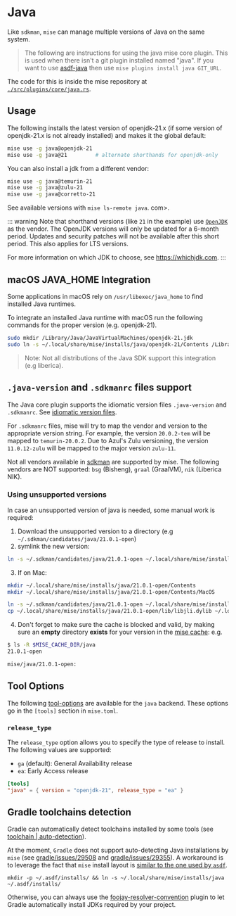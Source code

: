 # Java

Like `sdkman`, `mise` can manage multiple versions of Java on the same system.

> The following are instructions for using the java mise core plugin. This is used when there isn't a
git plugin installed named "java".  If you want to use [asdf-java](https://github.com/halcyon/asdf-java)
then use `mise plugins install java GIT_URL`.

The code for this is inside the mise repository at
[`./src/plugins/core/java.rs`](https://github.com/jdx/mise/blob/main/src/plugins/core/java.rs).

## Usage

The following installs the latest version of openjdk-21.x (if some version of openjdk-21.x is
not already installed) and makes it the global default:

```sh
mise use -g java@openjdk-21
mise use -g java@21         # alternate shorthands for openjdk-only
```

You can also install a jdk from a different vendor:

```sh
mise use -g java@temurin-21
mise use -g java@zulu-21
mise use -g java@corretto-21
```

See available versions with `mise ls-remote java`. com>.

::: warning
Note that shorthand versions (like `21` in the example) use [`OpenJDK`](https://openjdk.org/) as the vendor.
The OpenJDK versions will only be updated for a 6-month period. Updates and security patches will not be available after this short period. This also applies for LTS versions. 

For more information on which JDK to choose, see <https://whichjdk.com>.
:::

## macOS JAVA_HOME Integration

Some applications in macOS rely on `/usr/libexec/java_home` to find installed Java runtimes.

To integrate an installed Java runtime with macOS run the following commands for the proper
version (e.g. openjdk-21).

```sh
sudo mkdir /Library/Java/JavaVirtualMachines/openjdk-21.jdk
sudo ln -s ~/.local/share/mise/installs/java/openjdk-21/Contents /Library/Java/JavaVirtualMachines/openjdk-21.jdk/Contents
```

> Note: Not all distributions of the Java SDK support this integration (e.g liberica).

## `.java-version` and `.sdkmanrc` files support

The Java core plugin supports the idiomatic version files `.java-version` and `.sdkmanrc`. See [idiomatic version files](/configuration.html#idiomatic-version-files).

For `.sdkmanrc` files, mise will try to map the vendor and version to the appropriate version
string. For example, the version `20.0.2-tem` will be mapped to `temurin-20.0.2`. Due to Azul's Zulu
versioning, the version `11.0.12-zulu` will be mapped to the major version `zulu-11`. 

Not all vendors available in [sdkman](https://sdkman.io/jdks) are supported by mise. 
The following vendors are NOT supported: `bsg` (Bisheng), `graal` (GraalVM), `nik` (Liberica NIK).

### Using unsupported versions

In case an unsupported version of java is needed, some manual work is required:

1. Download the unsupported version to a directory (e.g `~/.sdkman/candidates/java/21.0.1-open`)
2. symlink the new version:

```sh
ln -s ~/.sdkman/candidates/java/21.0.1-open ~/.local/share/mise/installs/java/21.0.1-open
```

3. If on Mac:

```sh
mkdir ~/.local/share/mise/installs/java/21.0.1-open/Contents
mkdir ~/.local/share/mise/installs/java/21.0.1-open/Contents/MacOS

ln -s ~/.sdkman/candidates/java/21.0.1-open ~/.local/share/mise/installs/java/21.0.1-open/Contents/Home
cp ~/.local/share/mise/installs/java/21.0.1-open/lib/libjli.dylib ~/.local/share/mise/installs/java/21.0.1-open/Contents/MacOS/libjli.dylib
```

4. Don't forget to make sure the cache is blocked and valid, by making sure an **empty** directory **exists** for your version in the [mise cache](https://mise.jdx.dev/directories.html#cache-mise):
   e.g.

```sh
$ ls -R $MISE_CACHE_DIR/java
21.0.1-open

mise/java/21.0.1-open:
```

## Tool Options

The following [tool-options](/dev-tools/#tool-options) are available for the `java` backend.
These options go in the `[tools]` section in `mise.toml`.

### `release_type`

The `release_type` option allows you to specify the type of release to install. The following values
are supported:

- `ga` (default): General Availability release
- `ea`: Early Access release

```toml
[tools]
"java" = { version = "openjdk-21", release_type = "ea" }
```

## Gradle toolchains detection

Gradle can automatically detect toolchains installed by some tools (see [toolchain | auto-detection](https://docs.gradle.org/current/userguide/toolchains.html#sec:auto_detection)). 

At the moment, `Gradle` does not support auto-detecting Java installations by `mise` (see [gradle/issues/29508](https://github.com/gradle/gradle/issues/29508) and [gradle/issues/29355](https://github.com/gradle/gradle/issues/29355)). A workaround is to leverage the fact that `mise` install layout is [similar to the one used by `asdf`](/ide-integration.html#sdk-selection-using-asdf-layout).

```shell
mkdir -p ~/.asdf/installs/ && ln -s ~/.local/share/mise/installs/java ~/.asdf/installs/
```

Otherwise, you can always use the [foojay-resolver-convention](https://plugins.gradle.org/plugin/org.gradle.toolchains.foojay-resolver-convention) plugin to let Gradle automatically install JDKs required by your project.